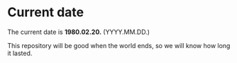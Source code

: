 # Current date

The current date is **1980.02.20.** (YYYY.MM.DD.)

This repository will be good when the world ends, so we will know how long it lasted.